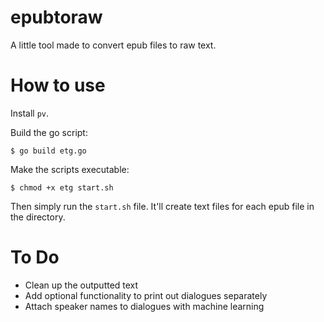 # epubtoraw
A little tool made to convert epub files to raw text.


# How to use

Install `pv`.

Build the go script:
```
$ go build etg.go
```
Make the scripts executable:

```
$ chmod +x etg start.sh
```

Then simply run the `start.sh` file. It'll create text files for each epub file in the directory.


# To Do
- Clean up the outputted text
- Add optional functionality to print out dialogues separately
- Attach speaker names to dialogues with machine learning
